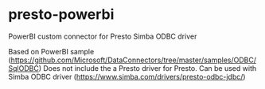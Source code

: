 # presto-powerbi
PowerBI custom connector for Presto Simba ODBC driver

Based on PowerBI sample (https://github.com/Microsoft/DataConnectors/tree/master/samples/ODBC/SqlODBC)
Does not include the a Presto driver for Presto. Can be used with Simba ODBC driver  (https://www.simba.com/drivers/presto-odbc-jdbc/) 
